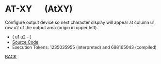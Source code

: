 # AT-XY &emsp; (AtXY)
Configure output device so next character display will appear at column u1, row u2 of the output area (origin in upper left).
* ( u1 u2 - )
* [Source Code](../words/facility/AtXY.cs)
* Execution Tokens: 1235035955 (interpreted) and 698165043 (compiled)


[BACK](builtins.md#AtXY)
